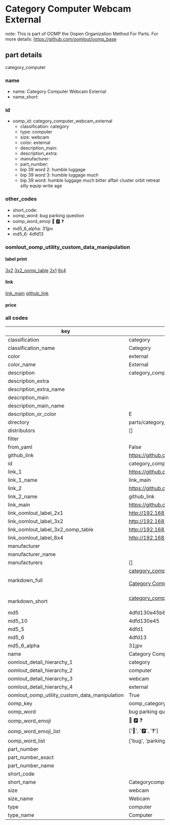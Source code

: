 # Category Computer Webcam External  

note: This is part of OOMP the Oopen Organization Method For Parts. For more details: https://github.com/oomlout/oomp_base

##  part details



category_computer

### name
* name: Category Computer Webcam External
* name_short: 
### id
* oomp_id: category_computer_webcam_external
  * classification: category
  * type: computer
  * size: webcam
  * color: external
  * description_main: 
  * description_extra: 
  * manufacturer: 
  * part_number: 
  * bip 39 word 2: humble luggage
  * bip 39 word 3: humble luggage much
  * bip 39 word: humble luggage much bitter affair cluster orbit retreat silly equip write age

### other_codes
* short_code: 
* oomp_word: bug parking question
* oomp_word_emoji :bug: :parking: :question:
* md5_6_alpha: 31jpv
* md5_6: 4dfd13






### oomlout_oomp_utility_custom_data_manipulation
#### label print
[3x2](http://192.168.1.245:1112/?label=oomp%2031jpv)
[3x2_oomp_table](http://192.168.1.107:1112/?label=oomp%2031jpv)
[2x1](http://192.168.1.242:1112/?label=oomp%2031jpv)
[6x4](http://192.168.1.55:1112/?label=oomp%2031jpv)    

#### link

[link_main](https://github.com/oomlout/oomlout_oomp_current_version_messy/tree/main/parts/category_computer_webcam_external) [github_link](https://github.com/oomlout/oomlout_oomp_part_src/tree/main/parts/category_computer_webcam_external)                             

#### price







### all codes 
| key | value |  
| --- | --- |  
| classification | category |  
| classification_name | Category |  
| color | external |  
| color_name | External |  
| description | category_computer |  
| description_extra |  |  
| description_extra_name |  |  
| description_main |  |  
| description_main_name |  |  
| description_or_color | E  |  
| directory | parts/category_computer_webcam_external |  
| distributors | [] |  
| filter |  |  
| from_yaml | False |  
| github_link | https://github.com/oomlout/oomlout_oomp_part_src/tree/main/parts/category_computer_webcam_external |  
| id | category_computer_webcam_external |  
| link_1 | https://github.com/oomlout/oomlout_oomp_current_version_messy/tree/main/parts/category_computer_webcam_external |  
| link_1_name | link_main |  
| link_2 | https://github.com/oomlout/oomlout_oomp_part_src/tree/main/parts/category_computer_webcam_external |  
| link_2_name | github_link |  
| link_main | https://github.com/oomlout/oomlout_oomp_current_version_messy/tree/main/parts/category_computer_webcam_external |  
| link_oomlout_label_2x1 | http://192.168.1.242:1112/?label=oomp%2031jpv |  
| link_oomlout_label_3x2 | http://192.168.1.245:1112/?label=oomp%2031jpv |  
| link_oomlout_label_3x2_oomp_table | http://192.168.1.107:1112/?label=oomp%2031jpv |  
| link_oomlout_label_6x4 | http://192.168.1.55:1112/?label=oomp%2031jpv |  
| manufacturer |  |  
| manufacturer_name |  |  
| manufacturers | [] |  
| markdown_full | [category_computer_webcam_external](https://github.com/oomlout/oomlout_oomp_current_version_messy/tree/main/parts/category_computer_webcam_external)<br>[](https://github.com/oomlout/oomlout_oomp_current_version_messy/tree/main/parts/category_computer_webcam_external)<br>[Category Computer Webcam External](https://github.com/oomlout/oomlout_oomp_current_version_messy/tree/main/parts/category_computer_webcam_external)<br><br> |  
| markdown_short | [category_computer_webcam_external](https://github.com/oomlout/oomlout_oomp_current_version_messy/tree/main/parts/category_computer_webcam_external)<br><br> |  
| md5 | 4dfd130e45b8137cb182216d22213377 |  
| md5_10 | 4dfd130e45 |  
| md5_5 | 4dfd1 |  
| md5_6 | 4dfd13 |  
| md5_6_alpha | 31jpv |  
| name | Category Computer Webcam External |  
| oomlout_detail_hierarchy_1 | category |  
| oomlout_detail_hierarchy_2 | computer |  
| oomlout_detail_hierarchy_3 | webcam |  
| oomlout_detail_hierarchy_4 | external |  
| oomlout_oomp_utility_custom_data_manipulation | True |  
| oomp_key | oomp_category_computer_webcam_external |  
| oomp_word | bug parking question |  
| oomp_word_emoji | :bug: :parking: :question: |  
| oomp_word_emoji_list | [':bug:', ':parking:', ':question:'] |  
| oomp_word_list | ['bug', 'parking', 'question'] |  
| part_number |  |  
| part_number_exact |  |  
| part_number_name |  |  
| short_code |  |  
| short_name | Categorycomputer |  
| size | webcam |  
| size_name | Webcam |  
| type | computer |  
| type_name | Computer |  
